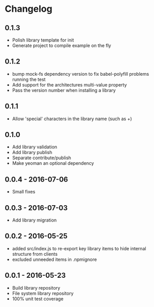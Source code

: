 # Changelog

## 0.1.3

- Polish library template for init
- Generate project to compile example on the fly

## 0.1.2

- bump mock-fs dependency version to fix babel-polyfill problems running the test
- Add support for the architectures multi-value property
- Pass the version number when installing a library

## 0.1.1

- Allow 'special' characters in the library name (such as +)

## 0.1.0

- Add library validation
- Add library publish
- Separate contribute/publish
- Make yeoman an optional dependency


## 0.0.4 - 2016-07-06

- Small fixes

## 0.0.3 - 2016-07-03

- Add library migration

## 0.0.2 - 2016-05-25

- added src/index.js to re-export key library items to hide internal structure from clients
- excluded unneeded items in .npmignore


## 0.0.1 - 2016-05-23

- Build library repository
- File system library repository
- 100% unit test coverage


